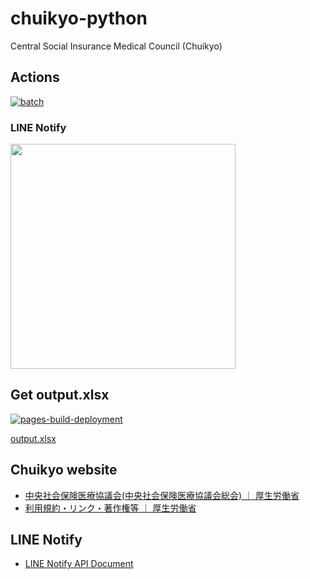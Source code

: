 # chuikyo-python
Central Social Insurance Medical Council (Chuikyo)

## Actions

[![batch](https://github.com/wasabina67/chuikyo-python/actions/workflows/batch.yml/badge.svg)](https://github.com/wasabina67/chuikyo-python/actions/workflows/batch.yml)

### LINE Notify

<img src="https://github.com/user-attachments/assets/090e0cc4-cddf-4609-af63-0e3f8a4197a3" width=360>

## Get output.xlsx

[![pages-build-deployment](https://github.com/wasabina67/chuikyo-python/actions/workflows/pages/pages-build-deployment/badge.svg)](https://github.com/wasabina67/chuikyo-python/actions/workflows/pages/pages-build-deployment)

[output.xlsx](https://wasabina67.github.io/chuikyo-python/output.xlsx)

## Chuikyo website

- [中央社会保険医療協議会(中央社会保険医療協議会総会) ｜ 厚生労働省](https://www.mhlw.go.jp/stf/shingi/shingi-chuo_128154.html)
- [利用規約・リンク・著作権等 ｜ 厚生労働省](https://www.mhlw.go.jp/chosakuken/index.html)

## LINE Notify

- [LINE Notify API Document](https://notify-bot.line.me/doc/ja/)

